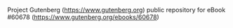 Project Gutenberg (https://www.gutenberg.org) public repository for eBook #60678 (https://www.gutenberg.org/ebooks/60678)

